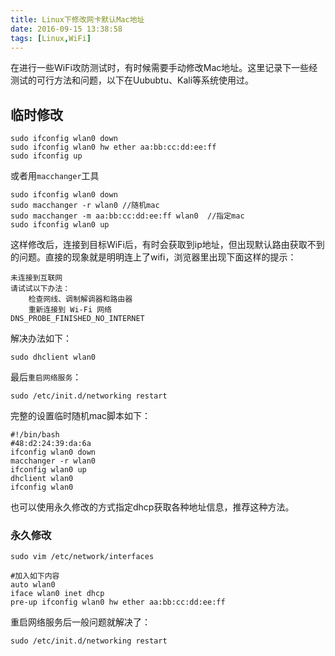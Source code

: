 ```yaml
---
title: Linux下修改网卡默认Mac地址
date: 2016-09-15 13:38:58
tags: [Linux,WiFi]
---
```


在进行一些WiFi攻防测试时，有时候需要手动修改Mac地址。这里记录下一些经测试的可行方法和问题，以下在Uububtu、Kali等系统使用过。

## 临时修改
```
sudo ifconfig wlan0 down
sudo ifconfig wlan0 hw ether aa:bb:cc:dd:ee:ff
sudo ifconfig up
```
或者用`macchanger`工具
```
sudo ifconfig wlan0 down
sudo macchanger -r wlan0 //随机mac
sudo macchanger -m aa:bb:cc:dd:ee:ff wlan0  //指定mac
sudo ifconfig wlan0 up
```
这样修改后，连接到目标WiFi后，有时会获取到ip地址，但出现默认路由获取不到的问题。直接的现象就是明明连上了wifi，浏览器里出现下面这样的提示：
```
未连接到互联网
请试试以下办法：
	检查网线、调制解调器和路由器
	重新连接到 Wi-Fi 网络
DNS_PROBE_FINISHED_NO_INTERNET
```

解决办法如下：
```
sudo dhclient wlan0
```
最后`重启网络服务`：
```
sudo /etc/init.d/networking restart 
```

完整的设置临时随机mac脚本如下：
```
#!/bin/bash
#48:d2:24:39:da:6a
ifconfig wlan0 down
macchanger -r wlan0
ifconfig wlan0 up
dhclient wlan0
ifconfig wlan0
```
也可以使用永久修改的方式指定dhcp获取各种地址信息，推荐这种方法。

### 永久修改
`sudo vim /etc/network/interfaces`
```
#加入如下内容
auto wlan0
iface wlan0 inet dhcp
pre-up ifconfig wlan0 hw ether aa:bb:cc:dd:ee:ff
```
重启网络服务后一般问题就解决了：
```
sudo /etc/init.d/networking restart 
```
